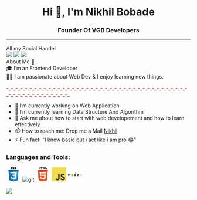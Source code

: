 <h1 align="center">Hi 👋, I'm Nikhil Bobade</h1>
<h3 align="center">Founder Of VGB Developers</h3>


<hr>
All my Social Handel<br>
<a href="https://www.linkedin.com/in/nikhil-bobade-4b1178184/"><img src="https://img.icons8.com/external-justicon-lineal-color-justicon/64/000000/external-linkedin-social-media-justicon-lineal-color-justicon.png"/></a>
 <a href="https://www.instagram.com/developer_nikhil27/"><img src="https://img.icons8.com/external-justicon-lineal-color-justicon/64/000000/external-instagram-social-media-justicon-lineal-color-justicon.png"/></a>
 <a href="https://www.hackerrank.com/nikhilbobade27"><img src="https://upload.wikimedia.org/wikipedia/commons/6/65/HackerRank_logo.png" width="70px"/></a>
<br>
About Me 🚀
<br>
🎓 I’m an Frontend Developer
<br>
👨‍💻 I am passionate about Web Dev & I enjoy learning new things.


<p style="color: red;">-_-_-_-_-_-_-_-_-_-_-_-_-_-_-_-_-_-_-_-_-_-_-_-_-_-_-_-_-_-_-_-_-_-_-_-_-_-_-_-_-_-_-_-_-_-_-_-_-_-_-_-_</p>

- 🔭 I’m currently working on Web Application
- 🌱 I’m currently learning Data Structure And Algorithm
- 💬 Ask me about how to start with web developement and how to learn effectively
- 📫 How to reach me: Drop me a Mail <a href="mailto:nikhilbobade27@gmail.com">Nikhil</a>
- ⚡ Fun fact: "I know basic but i act like i am pro &#128514;"

<h3 align="left">Languages and Tools:</h3>
<p align="left"> <a href="https://www.w3schools.com/css/" target="_blank"> <img src="https://raw.githubusercontent.com/devicons/devicon/master/icons/css3/css3-original-wordmark.svg" alt="css3" width="40" height="40"/> </a> <a href="https://git-scm.com/" target="_blank"> <img src="https://www.vectorlogo.zone/logos/git-scm/git-scm-icon.svg" alt="git" width="40" height="40"/> </a> <a href="https://www.w3.org/html/" target="_blank"> <img src="https://raw.githubusercontent.com/devicons/devicon/master/icons/html5/html5-original-wordmark.svg" alt="html5" width="40" height="40"/> </a>  <a href="https://developer.mozilla.org/en-US/docs/Web/JavaScript" target="_blank"> <img src="https://raw.githubusercontent.com/devicons/devicon/master/icons/javascript/javascript-original.svg" alt="javascript" width="40" height="40"/> </a> <a href="https://nodejs.org" target="_blank"> <img 
src="https://raw.githubusercontent.com/devicons/devicon/master/icons/nodejs/nodejs-original-wordmark.svg" alt="nodejs" width="40" height="40"/> </a></p>

<img src="https://github-readme-stats.vercel.app/api?username=Nikhil27b&show_icons=true&title_color=00ff1a&icon_color=5b5b5b&text_color=00ff1a&bg_color=000"></img>




